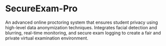 # SecureExam-Pro
An advanced online proctoring system that ensures student privacy using high-level data anonymization techniques. Integrates facial detection and blurring, real-time monitoring, and secure exam logging to create a fair and private virtual examination environment.
